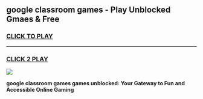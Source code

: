 
## google classroom games - Play Unblocked Gmaes & Free
<h3>
<a href="https://premium.freeplayer.one?title=google_classroom_games&ref=20F">CLICK TO PLAY</a></h3>
<hr>

<h3>
<a href="https://premium.freeplayer.one?title=google_classroom_games&ref=20F">CLICK 2 PLAY</a>
  
</h3>

<a href="https://premium.freeplayer.one?title=google_classroom_games&ref=20F/"><img src="https://clearcache.store/games.png"></a>


**google classroom games games unblocked: Your Gateway to Fun and Accessible Online Gaming**
